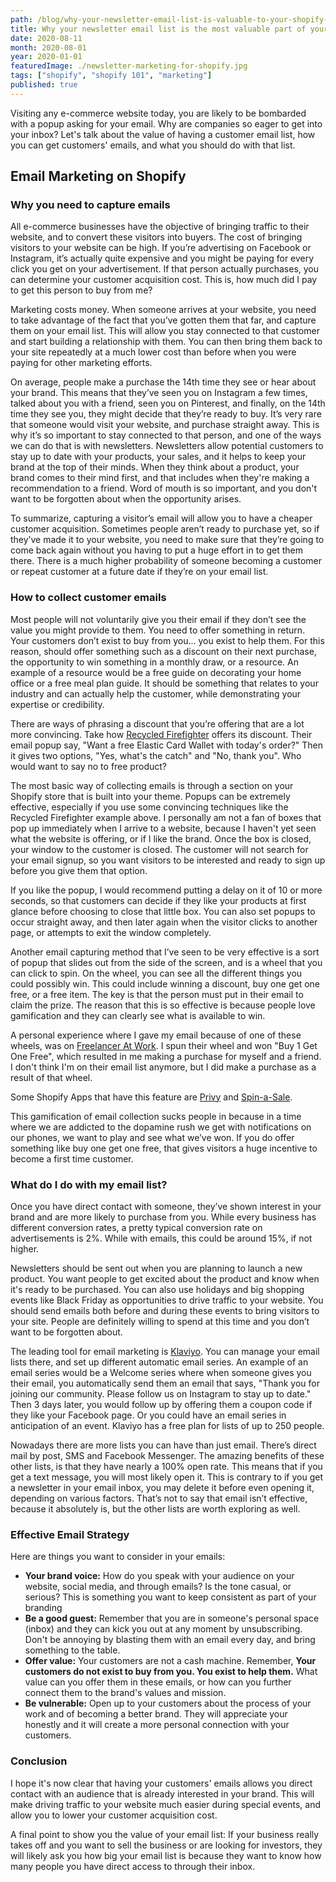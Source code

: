 ```yaml
---
path: /blog/why-your-newsletter-email-list-is-valuable-to-your-shopify-business
title: Why your newsletter email list is the most valuable part of your Shopify business
date: 2020-08-11
month: 2020-08-01
year: 2020-01-01
featuredImage: ./newsletter-marketing-for-shopify.jpg
tags: ["shopify", "shopify 101", "marketing"]
published: true
---
```


Visiting any e-commerce website today, you are likely to be bombarded with a popup asking for your email. Why are companies so eager to get into your inbox? Let's talk about the value of having a customer email list, how you can get customers' emails, and what you should do with that list.

## Email Marketing on Shopify

### Why you need to capture emails

All e-commerce businesses have the objective of bringing traffic to their website, and to convert these visitors into buyers. The cost of bringing visitors to your website can be high. If you’re advertising on Facebook or Instagram, it’s actually quite expensive and you might be paying for every click you get on your advertisement. If that person actually purchases, you can determine your customer acquisition cost. This is, how much did I pay to get this person to buy from me?

Marketing costs money. When someone arrives at your website, you need to take advantage of the fact that you’ve gotten them that far, and capture them on your email list. This will allow you stay connected to that customer and start building a relationship with them. You can then bring them back to your site repeatedly at a much lower cost than before when you were paying for other marketing efforts.

On average, people make a purchase the 14th time they see or hear about your brand. This means that they’ve seen you on Instagram a few times, talked about you with a friend, seen you on Pinterest, and finally, on the 14th time they see you, they might decide that they’re ready to buy. It’s very rare that someone would visit your website, and purchase straight away. This is why it’s so important to stay connected to that person, and one of the ways we can do that is with newsletters. Newsletters allow potential customers to stay up to date with your products, your sales, and it helps to keep your brand at the top of their minds. When they think about a product, your brand comes to their mind first, and that includes when they're making a recommendation to a friend. Word of mouth is so important, and you don't want to be forgotten about when the opportunity arises.

To summarize, capturing a visitor’s email will allow you to have a cheaper customer acquisition. Sometimes people aren’t ready to purchase yet, so if they’ve made it to your website, you need to make sure that they’re going to come back again without you having to put a huge effort in to get them there. There is a much higher probability of someone becoming a customer or repeat customer at a future date if they’re on your email list.

### How to collect customer emails

Most people will not voluntarily give you their email if they don’t see the value you might provide to them. You need to offer something in return. Your customers don’t exist to buy from you... you exist to help them. For this reason, should offer something such as a discount on their next purchase, the opportunity to win something in a monthly draw, or a resource. An example of a resource would be a free guide on decorating your home office or a free meal plan guide. It should be something that relates to your industry and can actually help the customer, while demonstrating your expertise or credibility.

There are ways of phrasing a discount that you’re offering that are a lot more convincing. Take how <a href="https://recycledfirefighter.com/">Recycled Firefighter</a> offers its discount. Their email popup say, "Want a free Elastic Card Wallet with today's order?" Then it gives two options, "Yes, what's the catch" and "No, thank you". Who would want to say no to free product?

The most basic way of collecting emails is through a section on your Shopify store that is built into your theme. Popups can be extremely effective, especially if you use some convincing techniques like the Recycled Firefighter example above. I personally am not a fan of boxes that pop up immediately when I arrive to a website, because I haven't yet seen what the website is offering, or if I like the brand. Once the box is closed, your window to the customer is closed. The customer will not search for your email signup, so you want visitors to be interested and ready to sign up before you give them that option.

If you like the popup, I would recommend putting a delay on it of 10 or more seconds, so that customers can decide if they like your products at first glance before choosing to close that little box. You can also set popups to occur straight away, and then later again when the visitor clicks to another page, or attempts to exit the window completely.

Another email capturing method that I’ve seen to be very effective is a sort of popup that slides out from the side of the screen, and is a wheel that you can click to spin. On the wheel, you can see all the different things you could possibly win. This could include winning a discount, buy one get one free, or a free item. The key is that the person must put in their email to claim the prize. The reason that this is so effective is because people love gamification and they can clearly see what is available to win.

A personal experience where I gave my email because of one of these wheels, was on <a rel="noreferrer noopener" href="https://www.freelanceratwork.co/" target="_blank">Freelancer At Work</a>. I spun their wheel and won "Buy 1 Get One Free", which resulted in me making a purchase for myself and a friend. I don't think I'm on their email list anymore, but I did make a purchase as a result of that wheel.

Some Shopify Apps that have this feature are <a rel="noreferrer noopener" aria-label="Privy (opens in a new tab)" href="https://apps.shopify.com/privy" target="_blank">Privy</a> and <a rel="noreferrer noopener" aria-label="Spin-a-Sale (opens in a new tab)" href="https://apps.shopify.com/spin-a-sale" target="_blank">Spin-a-Sale</a>.

This gamification of email collection sucks people in because in a time where we are addicted to the dopamine rush we get with notifications on our phones, we want to play and see what we’ve won. If you do offer something like buy one get one free, that gives visitors a huge incentive to become a first time customer.

### What do I do with my email list?

Once you have direct contact with someone, they’ve shown interest in your brand and are more likely to purchase from you. While every business has different conversion rates, a pretty typical conversion rate on advertisements is 2%. While with emails, this could be around 15%, if not higher.

Newsletters should be sent out when you are planning to launch a new product. You want people to get excited about the product and know when it's ready to be purchased. You can also use holidays and big shopping events like Black Friday as opportunities to drive traffic to your website. You should send emails both before and during these events to bring visitors to your site. People are definitely willing to spend at this time and you don’t want to be forgotten about.

The leading tool for email marketing is <a href="https://www.klaviyo.com/" target="_blank" rel="noreferrer noopener" aria-label=" (opens in a new tab)">Klaviyo</a>. You can manage your email lists there, and set up different automatic email series. An example of an email series would be a Welcome series where when someone gives you their email, you automatically send them an email that says, "Thank you for joining our community. Please follow us on Instagram to stay up to date." Then 3 days later, you would follow up by offering them a coupon code if they like your Facebook page. Or you could have an email series in anticipation of an event. Klaviyo has a free plan for lists of up to 250 people.

Nowadays there are more lists you can have than just email. There’s direct mail by post, SMS and Facebook Messenger. The amazing benefits of these other lists, is that they have nearly a 100% open rate. This means that if you get a text message, you will most likely open it. This is contrary to if you get a newsletter in your email inbox, you may delete it before even opening it, depending on various factors. That’s not to say that email isn’t effective, because it absolutely is, but the other lists are worth exploring as well.

### Effective Email Strategy

Here are things you want to consider in your emails:

- **Your brand voice:** How do you speak with your audience on your website, social media, and through emails? Is the tone casual, or serious? This is something you want to keep consistent as part of your branding
- **Be a good guest:** Remember that you are in someone's personal space (inbox) and they can kick you out at any moment by unsubscribing. Don't be annoying by blasting them with an email every day, and bring something to the table.
- **Offer value:** Your customers are not a cash machine. Remember, **Your customers do not exist to buy from you. You exist to help them.** What value can you offer them in these emails, or how can you further connect them to the brand's values and mission.
- **Be vulnerable:** Open up to your customers about the process of your work and of becoming a better brand. They will appreciate your honestly and it will create a more personal connection with your customers.

### Conclusion

I hope it's now clear that having your customers' emails allows you direct contact with an audience that is already interested in your brand. This will make driving traffic to your website much easier during special events, and allow you to lower your customer acquisition cost.

A final point to show you the value of your email list: If your business really takes off and you want to sell the business or are looking for investors, they will likely ask you how big your email list is because they want to know how many people you have direct access to through their inbox.
